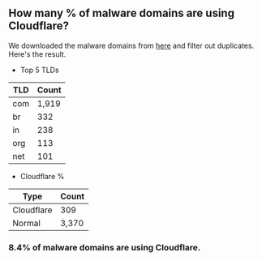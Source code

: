 ## How many % of malware domains are using Cloudflare?


We downloaded the malware domains from [here](https://urlhaus.abuse.ch) and filter out duplicates.
Here's the result.


[//]: # (start replacement)


- Top 5 TLDs

| TLD | Count |
| --- | --- |
| com | 1,919 |
| br | 332 |
| in | 238 |
| org | 113 |
| net | 101 |


- Cloudflare %

| Type | Count |
| --- | --- |
| Cloudflare | 309 |
| Normal | 3,370 |


### 8.4% of malware domains are using Cloudflare.
